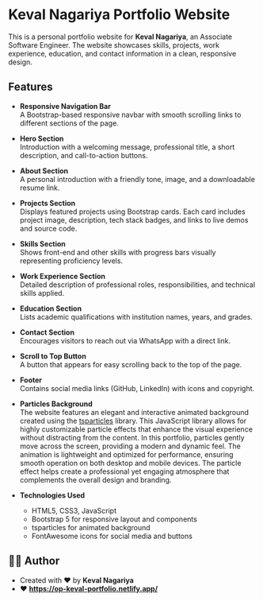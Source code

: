 # Keval Nagariya Portfolio Website

This is a personal portfolio website for **Keval Nagariya**, an Associate Software Engineer. The website showcases skills, projects, work experience, education, and contact information in a clean, responsive design.

## Features

- **Responsive Navigation Bar**  
  A Bootstrap-based responsive navbar with smooth scrolling links to different sections of the page.

- **Hero Section**  
  Introduction with a welcoming message, professional title, a short description, and call-to-action buttons.

- **About Section**  
  A personal introduction with a friendly tone, image, and a downloadable resume link.

- **Projects Section**  
  Displays featured projects using Bootstrap cards. Each card includes project image, description, tech stack badges, and links to live demos and source code.

- **Skills Section**  
  Shows front-end and other skills with progress bars visually representing proficiency levels.

- **Work Experience Section**  
  Detailed description of professional roles, responsibilities, and technical skills applied.

- **Education Section**  
  Lists academic qualifications with institution names, years, and grades.

- **Contact Section**  
  Encourages visitors to reach out via WhatsApp with a direct link.

- **Scroll to Top Button**  
  A button that appears for easy scrolling back to the top of the page.

- **Footer**  
  Contains social media links (GitHub, LinkedIn) with icons and copyright.

- **Particles Background**  
  The website features an elegant and interactive animated background created using the [tsparticles](https://particles.js.org/) library. This JavaScript library allows for highly customizable particle effects that enhance the visual experience without distracting from the content. In this portfolio, particles gently move across the screen, providing a modern and dynamic feel. The animation is lightweight and optimized for performance, ensuring smooth operation on both desktop and mobile devices. The particle effect helps create a professional yet engaging atmosphere that complements the overall design and branding.

- **Technologies Used**  
  - HTML5, CSS3, JavaScript  
  - Bootstrap 5 for responsive layout and components  
  - tsparticles for animated background  
  - FontAwesome icons for social media and buttons  


## 🧑‍💻 Author

- Created with ❤️ by **Keval Nagariya** 
- ❤️ **https://op-keval-portfolio.netlify.app/**


